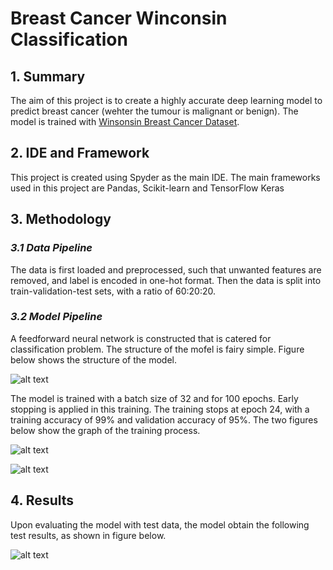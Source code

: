 # Breast Cancer Winconsin Classification

## 1. Summary
The aim of this project is to create a highly accurate deep learning model to predict breast cancer (wehter the tumour is malignant or benign). The model is trained with [Winsonsin Breast Cancer Dataset](https://www.kaggle.com/datasets/uciml/breast-cancer-wisconsin-data).

## 2. IDE and Framework
This project is created using Spyder as the main IDE. The main frameworks used in this project are Pandas, Scikit-learn and TensorFlow Keras

## 3. Methodology

### _3.1 Data Pipeline_
The data is first loaded and preprocessed, such that unwanted features are removed, and label is encoded in one-hot format. Then the data is split into train-validation-test sets, with a ratio of 60:20:20.

### _3.2 Model Pipeline_
A feedforward neural network is constructed that is catered for classification problem. The structure of the mofel is fairy simple. Figure below shows the structure of the model.

![alt text](https://github.com/paan234/ai05-test-repo/blob/master/Image/model.png)

The model is trained with a batch size of 32 and for 100 epochs. Early stopping is applied in this training. The training stops at epoch 24, with a training accuracy of 99% and validation accuracy of 95%. The two figures below show the graph of the training process.

![alt text](https://github.com/paan234/ai05-test-repo/blob/master/Image/Loss_graph.png)

![alt text](https://github.com/paan234/ai05-test-repo/blob/master/Image/Accuracy_graph.png)

## 4. Results
Upon evaluating the model with test data, the model obtain the following test results, as shown in figure below.

![alt text](https://github.com/paan234/ai05-test-repo/blob/master/Image/Test_result.jpg)

